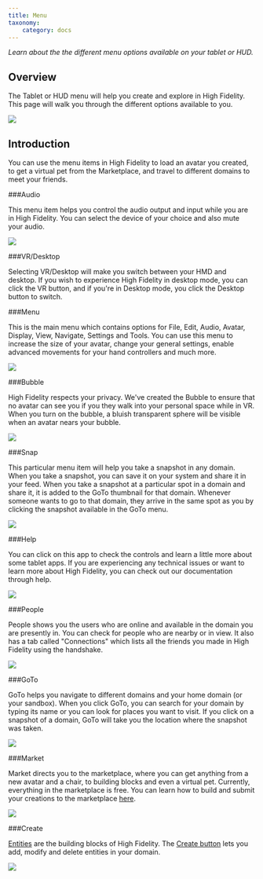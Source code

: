 ```yaml
---
title: Menu
taxonomy:
    category: docs 
---
```


*Learn about the the different menu options available on your tablet or HUD.*

## Overview

The Tablet or HUD menu will help you create and explore in High Fidelity. This page will walk you through the different options available to you. 

![](tablet.png)

## Introduction

You can use the menu items in High Fidelity to load an avatar you created, to get a virtual pet from the Marketplace, and travel to different domains to meet your friends. 



###Audio

This menu item helps you control the audio output and input while you are in High Fidelity. You can select the device of your choice and also mute your audio. 

![](audio.png)



###VR/Desktop

Selecting VR/Desktop will make you switch between your HMD and desktop. If you wish to experience High Fidelity in desktop mode, you can click the VR button, and if you're in Desktop mode, you click the Desktop button to switch. 



###Menu

This is the main menu which contains options for File, Edit, Audio, Avatar, Display, View, Navigate, Settings and Tools. You can use this menu to increase the size of your avatar, change your general settings, enable advanced movements for your hand controllers and much more. 

![](menu.png)

###Bubble

High Fidelity respects your privacy. We've created the Bubble to ensure that no avatar can see you if you they walk into your personal space while in VR. When you turn on the bubble, a bluish transparent sphere will be visible when an avatar nears your bubble. 

![](bubble.png)

###Snap

This particular menu item will help you take a snapshot in any domain. When you take a snapshot, you can save it on your system and share it in your feed. When you take a snapshot at a particular spot in a domain and share it, it is added to the GoTo thumbnail for that domain. Whenever someone wants to go to that domain, they arrive in the same spot as you by clicking the snapshot available in the GoTo menu. 

![](snap.png)

###Help

You can click on this app to check the controls and learn a little more about some tablet apps. If you are experiencing any technical issues or want to learn more about High Fidelity, you can check out our documentation through help. 

![](help.png)

###People

People shows you the users who are online and available in the domain you are presently in. You can check for people who are nearby or in view. It also has a tab called "Connections" which lists all the friends you made in High Fidelity using the handshake. 

![](people.png)

###GoTo

GoTo helps you navigate to different domains and your home domain (or your sandbox). When you click GoTo, you can search for your domain by typing its name or you can look for places you want to visit. If you click on a snapshot of a domain, GoTo will take you the location where the snapshot was taken. 

![](goto.png)

###Market

Market directs you to the marketplace, where you can get anything from a new avatar and a chair, to building blocks and even a virtual pet. Currently, everything in the marketplace is free. You can learn how to build and submit your creations to the marketplace [here](../../marketplace). 

![](marketplace.png)

###Create

[Entities](../../entities) are the building blocks of High Fidelity. The [Create button](../../entities/create-mode) lets you add, modify and delete entities in your domain. 



![](create.png)
